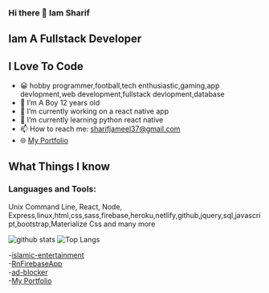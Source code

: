 ### Hi there 👋 Iam Sharif
## Iam A Fullstack Developer 
## I Love To Code

- 😀 hobby programmer,football,tech enthusiastic,gaming,app devlopment,web development,fullstack devlopment,database
- 👦 I’m A Boy 12 years old
- 🔭 I’m currently working on a react native app
- 🌱 I’m currently learning python react native
- 📫 How to reach me: sharifjameel37@gmail.com
- 🌐 [My Portfolio](https://sharifjameel90.github.io)

## What Things I know
<h3 align="left">Languages and Tools:</h3>
<p align="left">
    Unix Command Line, React, Node, Express,linux,html,css,sass,firebase,heroku,netlify,github,jquery,sql,javascript,bootstrap,Materialize Css and many more
</p>

![github stats](https://github-readme-stats.vercel.app/api?username=sharifjameel90&show_icons=true&title_color=fff&theme=radical&hide=prs)
![Top Langs](https://github-readme-stats.vercel.app/api/top-langs/?username=sharifjameel90&layout=compact&title_color=fff&theme=radical)


-[islamic-entertainment](https://github.com/sharifjameel90/islamic-entertainment)
<br />
-[RnFirebaseApp](https://github.com/sharifjameel90/RnFirebaseApp)
<br />
-[ad-blocker](https://github.com/sharifjameel90/ad-blocker)
<br />
-[My Portfolio](https://github.com/sharifjameel90/sharifjameel90.github.io)